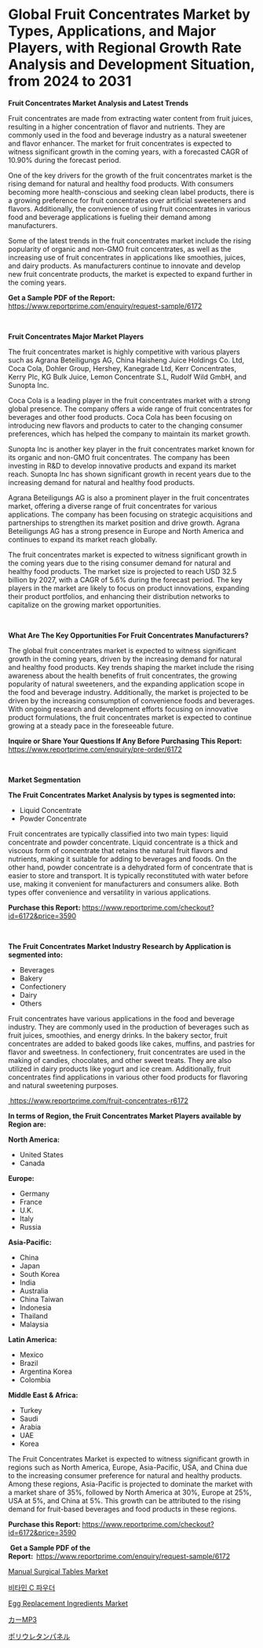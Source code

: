 <p><h1>Global Fruit Concentrates Market by Types, Applications, and Major Players, with Regional Growth Rate Analysis and Development Situation, from 2024 to 2031</h1></p><p><strong>Fruit Concentrates Market Analysis and Latest Trends</strong></p>
<p><p>Fruit concentrates are made from extracting water content from fruit juices, resulting in a higher concentration of flavor and nutrients. They are commonly used in the food and beverage industry as a natural sweetener and flavor enhancer. The market for fruit concentrates is expected to witness significant growth in the coming years, with a forecasted CAGR of 10.90% during the forecast period.</p><p>One of the key drivers for the growth of the fruit concentrates market is the rising demand for natural and healthy food products. With consumers becoming more health-conscious and seeking clean label products, there is a growing preference for fruit concentrates over artificial sweeteners and flavors. Additionally, the convenience of using fruit concentrates in various food and beverage applications is fueling their demand among manufacturers.</p><p>Some of the latest trends in the fruit concentrates market include the rising popularity of organic and non-GMO fruit concentrates, as well as the increasing use of fruit concentrates in applications like smoothies, juices, and dairy products. As manufacturers continue to innovate and develop new fruit concentrate products, the market is expected to expand further in the coming years.</p></p>
<p><strong>Get a Sample PDF of the Report:&nbsp;</strong> <a href="https://www.reportprime.com/enquiry/request-sample/6172">https://www.reportprime.com/enquiry/request-sample/6172</a></p>
<p>&nbsp;</p>
<p><strong>Fruit Concentrates Major Market Players</strong></p>
<p><p>The fruit concentrates market is highly competitive with various players such as Agrana Beteiligungs AG, China Haisheng Juice Holdings Co. Ltd, Coca Cola, Dohler Group, Hershey, Kanegrade Ltd, Kerr Concentrates, Kerry Plc, KG Bulk Juice, Lemon Concentrate S.L, Rudolf Wild GmbH, and Sunopta Inc.</p><p>Coca Cola is a leading player in the fruit concentrates market with a strong global presence. The company offers a wide range of fruit concentrates for beverages and other food products. Coca Cola has been focusing on introducing new flavors and products to cater to the changing consumer preferences, which has helped the company to maintain its market growth.</p><p>Sunopta Inc is another key player in the fruit concentrates market known for its organic and non-GMO fruit concentrates. The company has been investing in R&D to develop innovative products and expand its market reach. Sunopta Inc has shown significant growth in recent years due to the increasing demand for natural and healthy food products.</p><p>Agrana Beteiligungs AG is also a prominent player in the fruit concentrates market, offering a diverse range of fruit concentrates for various applications. The company has been focusing on strategic acquisitions and partnerships to strengthen its market position and drive growth. Agrana Beteiligungs AG has a strong presence in Europe and North America and continues to expand its market reach globally.</p><p>The fruit concentrates market is expected to witness significant growth in the coming years due to the rising consumer demand for natural and healthy food products. The market size is projected to reach USD 32.5 billion by 2027, with a CAGR of 5.6% during the forecast period. The key players in the market are likely to focus on product innovations, expanding their product portfolios, and enhancing their distribution networks to capitalize on the growing market opportunities.</p></p>
<p>&nbsp;</p>
<p><strong>What Are The Key Opportunities For Fruit Concentrates Manufacturers?</strong></p>
<p><p>The global fruit concentrates market is expected to witness significant growth in the coming years, driven by the increasing demand for natural and healthy food products. Key trends shaping the market include the rising awareness about the health benefits of fruit concentrates, the growing popularity of natural sweeteners, and the expanding application scope in the food and beverage industry. Additionally, the market is projected to be driven by the increasing consumption of convenience foods and beverages. With ongoing research and development efforts focusing on innovative product formulations, the fruit concentrates market is expected to continue growing at a steady pace in the foreseeable future.</p></p>
<p><strong>Inquire or Share Your Questions If Any Before Purchasing This Report:</strong> <a href="https://www.reportprime.com/enquiry/pre-order/6172">https://www.reportprime.com/enquiry/pre-order/6172</a></p>
<p>&nbsp;</p>
<p><strong>Market Segmentation</strong></p>
<p><strong>The Fruit Concentrates Market Analysis by types is segmented into:</strong></p>
<p><ul><li>Liquid Concentrate</li><li>Powder Concentrate</li></ul></p>
<p><p>Fruit concentrates are typically classified into two main types: liquid concentrate and powder concentrate. Liquid concentrate is a thick and viscous form of concentrate that retains the natural fruit flavors and nutrients, making it suitable for adding to beverages and foods. On the other hand, powder concentrate is a dehydrated form of concentrate that is easier to store and transport. It is typically reconstituted with water before use, making it convenient for manufacturers and consumers alike. Both types offer convenience and versatility in various applications.</p></p>
<p><strong>Purchase this Report:&nbsp;</strong><a href="https://www.reportprime.com/checkout?id=6172&price=3590">https://www.reportprime.com/checkout?id=6172&price=3590</a></p>
<p>&nbsp;</p>
<p><strong>The Fruit Concentrates Market Industry Research by Application is segmented into:</strong></p>
<p><ul><li>Beverages</li><li>Bakery</li><li>Confectionery</li><li>Dairy</li><li>Others</li></ul></p>
<p><p>Fruit concentrates have various applications in the food and beverage industry. They are commonly used in the production of beverages such as fruit juices, smoothies, and energy drinks. In the bakery sector, fruit concentrates are added to baked goods like cakes, muffins, and pastries for flavor and sweetness. In confectionery, fruit concentrates are used in the making of candies, chocolates, and other sweet treats. They are also utilized in dairy products like yogurt and ice cream. Additionally, fruit concentrates find applications in various other food products for flavoring and natural sweetening purposes.</p></p>
<p><a href="https://www.reportprime.com/fruit-concentrates-r6172">&nbsp;https://www.reportprime.com/fruit-concentrates-r6172</a></p>
<p><strong>In terms of Region, the Fruit Concentrates Market Players available by Region are:</strong></p>
<p>
    <p> <strong> North America: </strong>
        <ul>
            <li>United States</li>
            <li>Canada</li>
        </ul>
        </p> 
    <p> <strong> Europe: </strong>
        <ul>
            <li>Germany</li>
            <li>France</li>
            <li>U.K.</li>
            <li>Italy</li>
            <li>Russia</li>
        </ul>
        </p> 
    <p> <strong> Asia-Pacific: </strong>
        <ul>
            <li>China</li>
            <li>Japan</li>
            <li>South Korea</li>
            <li>India</li>
            <li>Australia</li>
            <li>China Taiwan</li>
            <li>Indonesia</li>
            <li>Thailand</li>
            <li>Malaysia</li>
        </ul>
        </p> 
    <p> <strong> Latin America: </strong>
        <ul>
            <li>Mexico</li>
            <li>Brazil</li>
            <li>Argentina Korea</li>
            <li>Colombia</li>
        </ul>
        </p> 
    <p> <strong> Middle East & Africa: </strong>
        <ul>
            <li>Turkey</li>
            <li>Saudi</li>
            <li>Arabia</li>
            <li>UAE</li>
            <li>Korea</li>
        </ul>
    </p>
    </p>
<p><p>The Fruit Concentrates Market is expected to witness significant growth in regions such as North America, Europe, Asia-Pacific, USA, and China due to the increasing consumer preference for natural and healthy products. Among these regions, Asia-Pacific is projected to dominate the market with a market share of 35%, followed by North America at 30%, Europe at 25%, USA at 5%, and China at 5%. This growth can be attributed to the rising demand for fruit-based beverages and food products in these regions.</p></p>
<p><strong>Purchase this Report: </strong><a href="https://www.reportprime.com/checkout?id=6172&price=3590">https://www.reportprime.com/checkout?id=6172&price=3590</a></p>
<p>&nbsp;<strong>Get a Sample PDF of the Report:&nbsp;&nbsp;</strong><a href="https://www.reportprime.com/enquiry/request-sample/6172">https://www.reportprime.com/enquiry/request-sample/6172</a></p>
<p><strong></strong></p>
<p><p><a href="https://issuu.com/reportprime-2/docs/manual-surgical-tables-market-size-2030.pptx">Manual Surgical Tables Market</a></p><p><a href="https://medium.com/@angelitahessel2022/%EA%B8%80%EB%A1%9C%EB%B2%8C-%EB%B9%84%ED%83%80%EB%AF%BC-c-%EB%B6%84%EB%A7%90-%EC%8B%9C%EC%9E%A5-%ED%98%84%ED%99%A9-%ED%83%90%EC%83%89-%EB%8F%99%ED%96%A5-%EC%A0%84%EB%A7%9D-%EB%B0%8F-%EC%98%81%ED%96%A5-%EB%B6%84%EC%84%9D-2024-2031-%EC%9D%80-147-%ED%8E%98%EC%9D%B4%EC%A7%80%EC%97%90-%EA%B1%B8%EC%B3%90-%EB%8B%A4%EB%A3%A8%EC%96%B4%EC%A7%84%EB%8B%A4-79e527e72d40">비타민 C 파우더</a></p><p><a href="https://github.com/anggakarna133/Market-Research-Report-List-1/blob/main/egg-replacement-ingredients-market.md">Egg Replacement Ingredients Market</a></p><p><a href="https://medium.com/@candiceveum_27405/%E3%82%AB%E3%83%BC%E3%83%9E%E3%83%BC%E3%82%B1%E3%83%83%E3%83%88%E3%81%AEmp3%E5%B8%82%E5%A0%B4%E8%A6%8F%E6%A8%A1-%E6%88%90%E9%95%B7%E3%83%88%E3%83%AC%E3%83%B3%E3%83%89-%E7%B5%B1%E8%A8%88-%E4%BA%88%E6%B8%AC-2024%E5%B9%B4-2031%E5%B9%B4-6736354ab114">カーMP3</a></p><p><a href="https://medium.com/@alexandramiranda455/2024%E5%B9%B4%E3%81%8B%E3%82%892031%E5%B9%B4%E3%81%BE%E3%81%A7%E3%81%AE%E3%83%9D%E3%83%AA%E3%82%A6%E3%83%AC%E3%82%BF%E3%83%B3%E3%83%91%E3%83%8D%E3%83%AB%E5%B8%82%E5%A0%B4%E3%81%AE%E6%88%90%E9%95%B7%E8%A6%8B%E9%80%9A%E3%81%97%E3%81%AF-%E5%B8%82%E5%A0%B4%E3%81%AE%E3%83%88%E3%83%AC%E3%83%B3%E3%83%89%E5%88%86%E6%9E%90%E3%81%AB%E3%82%88%E3%82%8B%E3%82%A2%E3%83%97%E3%83%AA%E3%82%B1%E3%83%BC%E3%82%B7%E3%83%A7%E3%83%B3-%E5%9C%B0%E5%9F%9F%E3%81%AE%E8%A6%8B%E9%80%9A%E3%81%97-%E5%8F%8E%E7%9B%8A%E3%82%92%E8%B8%8F%E3%81%BE%E3%81%88%E3%81%A6-%E5%B9%B4%E7%8E%8712-3-%E3%81%A7%E6%8E%A8%E7%A7%BB%E3%81%97%E3%81%A6%E3%81%84%E3%81%BE%E3%81%99-2017062b0f3f">ポリウレタンパネル</a></p></p>